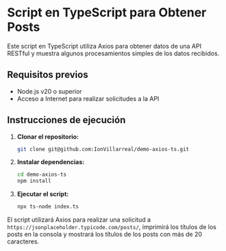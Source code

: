 # Script en TypeScript para Obtener Posts

Este script en TypeScript utiliza Axios para obtener datos de una API RESTful y muestra algunos procesamientos simples de los datos recibidos.

## Requisitos previos
- Node.js v20 o superior
- Acceso a Internet para realizar solicitudes a la API

## Instrucciones de ejecución

1. **Clonar el repositorio:**
   ```bash
   git clone git@github.com:IonVillarreal/demo-axios-ts.git
   ```

2. **Instalar dependencias:**
   ```bash
   cd demo-axios-ts
   npm install
   ```

3. **Ejecutar el script:**
   ```bash
   npx ts-node index.ts
   ```

El script utilizará Axios para realizar una solicitud a `https://jsonplaceholder.typicode.com/posts/`, imprimirá los títulos de los posts en la consola y mostrará los títulos de los posts con más de 20 caracteres.
